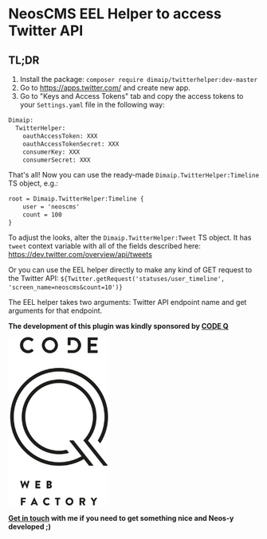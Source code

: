 # NeosCMS EEL Helper to access Twitter API

## TL;DR

1. Install the package: `composer require dimaip/twitterhelper:dev-master`
2. Go to https://apps.twitter.com/ and create new app.
3. Go to "Keys and Access Tokens" tab and copy the access tokens to your `Settings.yaml` file in the following way:

```
Dimaip:
  TwitterHelper:
    oauthAccessToken: XXX
    oauthAccessTokenSecret: XXX
    consumerKey: XXX
    consumerSecret: XXX
```

That's all! Now you can use the ready-made `Dimaip.TwitterHelper:Timeline` TS object, e.g.:

```
root = Dimaip.TwitterHelper:Timeline {
	user = 'neoscms'
	count = 100
}
```

To adjust the looks, alter the `Dimaip.TwitterHelper:Tweet` TS object. It has `tweet` context variable with all of the fields described here: https://dev.twitter.com/overview/api/tweets

Or you can use the EEL helper directly to make any kind of GET request to the Twitter API:
`${Twitter.getRequest('statuses/user_timeline', 'screen_name=neoscms&count=10')}`

The EEL helper takes two arguments: Twitter API endpoint name and get arguments for that endpoint.

**The development of this plugin was kindly sponsored by [CODE Q](https://www.codeq.at/)**

<img src="codeq.png" alt="Code Q" width="200"/>

**[Get in touch](dimaip.github.io/hire/) with me if you need to get something nice and Neos-y developed ;)**
